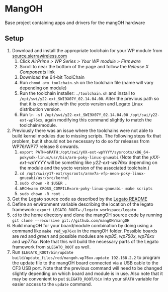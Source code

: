 # MangOH

Base project containing apps and drivers for the mangOH hardware

## Setup

1. Download and install the appropriate toolchain for your WP module from
   [source.sierrawireless.com](https://source.sierrawireless.com)
    1. Click *AirPrime > WP Series > Your WP module > Firmware*
    1. Scroll to near the bottom of the page and follow the *Release X Components* link
    1. Download the 64-bit ToolChain
    1. Run `chmod a+x toolchain.sh` on the toolchain file (name will vary depending on module)
    1. Run the toolchain installer: `./toolchain.sh` and install to
       `/opt/swi/y22-ext_SWI9X07Y_02.14.04.00`. Alter the previous path so that it is consistent
       with the yocto version and Legato Linux distribution version.
    1. Run `ln -sf /opt/swi/y22-ext_SWI9X07Y_02.14.04.00 /opt/swi/y22-ext-wp76xx`, again modifying
       this command slightly to match the toolchain/module.
1. Previously there was an issue where the toolchains were not able to build kernel modules due to
   missing scripts. The following steps fix that problem, but it should not be necessary to do so
   for releases from WP76/WP77 release 8 onwards.
    1. `export PATH=$PATH:/opt/swi/yXX-ext-wpYYYY/sysroots/x86_64-pokysdk-linux/usr/bin/arm-poky-linux-gnueabi`
       (Note that the *yXX-ext-wpYYYY* will be something like *y22-ext-wp76xx* depending on the
       module and the yocto version of the associated toolchain.)
    1. `cd /opt/swi/y17-ext/sysroots/armv7a-vfp-neon-poky-linux-gnueabi/usr/src/kernel`
    1. `sudo chown -R $USER .`
    1. `ARCH=arm CROSS_COMPILE=arm-poky-linux-gnueabi- make scripts`
    1. `sudo chown -R root .`
1. Get the Legato source code as described by the [Legato
   README](https://github.com/legatoproject/legato-af/blob/master/README.md)
1. Define an environment variable describing the location of the legato framework:
   `export LEGATO_ROOT=~/legato_workspace/legato`
1. `cd` to the home directory and clone the mangOH source code by running
   `git clone --recursive git://github.com/mangOH/mangOH`
1. Build mangOH for your board/module combination by doing using a command like `make red_wp76xx` in
   the mangOH folder. Possible boards are *red* and *green* and possible modules are *wp85*,
   *wp750x*, *wp76xx* and *wp77xx*. Note that this will build the necessary parts of the Legato
   framework from `$LEGATO_ROOT` as well.
1. Run `$LEGATO_ROOT/bin/update build/update_files/red/mangoh.wp76xx.update 192.168.2.2` to program
   the update file to the mangOH board connected via a USB cable to the CF3 USB port. Note that the
   previous command will need to be changed slightly depending on which board and module is in use.
   Also note that it may be convenient to put `$LEGATO_ROOT/bin` into your `$PATH` variable for
   easier access to the `update` command.

